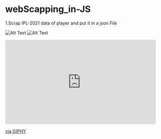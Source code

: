# webScapping_in-JS
1.Scrap IPL-2021 data of player and put it in a json File


![Alt Text](https://media.giphy.com/media/vFKqnCdLPNOKc/giphy.gif)
![Alt Text](https://s9.gifyu.com/images/web-scrap.gif)
<iframe src="https://giphy.com/embed/uPZ9HLiMeNx0D8xU0R" width="480" height="270" frameBorder="0" class="giphy-embed" allowFullScreen></iframe><p><a href="https://giphy.com/gifs/uPZ9HLiMeNx0D8xU0R">via GIPHY</a></p>

